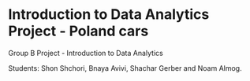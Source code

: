# Introduction to Data Analytics Project - Poland cars
Group B Project - Introduction to Data Analytics

Students:
Shon Shchori, Bnaya Avivi, Shachar Gerber and Noam Almog.
